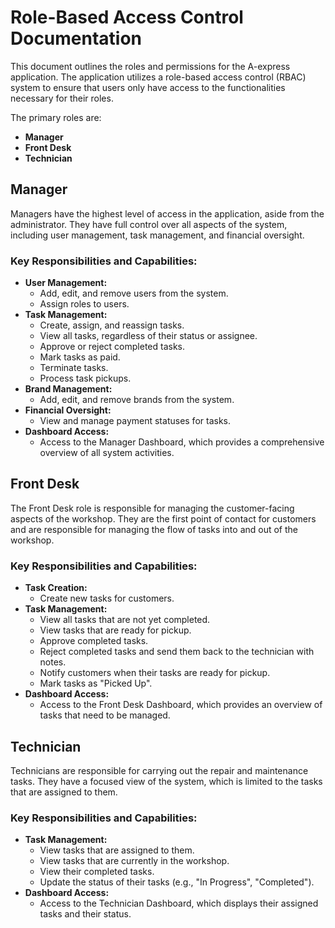 
# Role-Based Access Control Documentation

This document outlines the roles and permissions for the A-express application. The application utilizes a role-based access control (RBAC) system to ensure that users only have access to the functionalities necessary for their roles.

The primary roles are:

- **Manager**
- **Front Desk**
- **Technician**

## Manager

Managers have the highest level of access in the application, aside from the administrator. They have full control over all aspects of the system, including user management, task management, and financial oversight.

### Key Responsibilities and Capabilities:

- **User Management:**
    - Add, edit, and remove users from the system.
    - Assign roles to users.
- **Task Management:**
    - Create, assign, and reassign tasks.
    - View all tasks, regardless of their status or assignee.
    - Approve or reject completed tasks.
    - Mark tasks as paid.
    - Terminate tasks.
    - Process task pickups.
- **Brand Management:**
    - Add, edit, and remove brands from the system.
- **Financial Oversight:**
    - View and manage payment statuses for tasks.
- **Dashboard Access:**
    - Access to the Manager Dashboard, which provides a comprehensive overview of all system activities.

## Front Desk

The Front Desk role is responsible for managing the customer-facing aspects of the workshop. They are the first point of contact for customers and are responsible for managing the flow of tasks into and out of the workshop.

### Key Responsibilities and Capabilities:

- **Task Creation:**
    - Create new tasks for customers.
- **Task Management:**
    - View all tasks that are not yet completed.
    - View tasks that are ready for pickup.
    - Approve completed tasks.
    - Reject completed tasks and send them back to the technician with notes.
    - Notify customers when their tasks are ready for pickup.
    - Mark tasks as "Picked Up".
- **Dashboard Access:**
    - Access to the Front Desk Dashboard, which provides an overview of tasks that need to be managed.

## Technician

Technicians are responsible for carrying out the repair and maintenance tasks. They have a focused view of the system, which is limited to the tasks that are assigned to them.

### Key Responsibilities and Capabilities:

- **Task Management:**
    - View tasks that are assigned to them.
    - View tasks that are currently in the workshop.
    - View their completed tasks.
    - Update the status of their tasks (e.g., "In Progress", "Completed").
- **Dashboard Access:**
    - Access to the Technician Dashboard, which displays their assigned tasks and their status.
